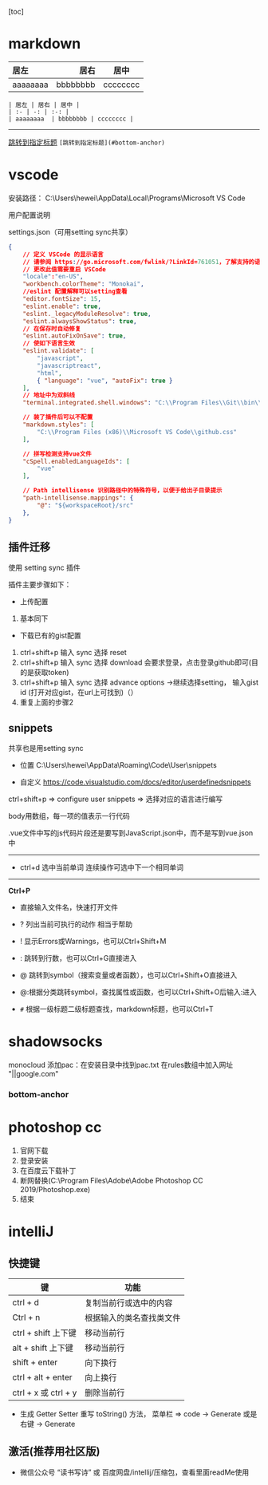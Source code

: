 [toc]

# markdown
| 居左 | 居右 | 居中 |
| :- | -: | :-: |
| aaaaaaaa  | bbbbbbbb | cccccccc |
```
| 居左 | 居右 | 居中 |
| :- | -: | :-: |
| aaaaaaaa  | bbbbbbbb | cccccccc |
```
---

[跳转到指定标题](#bottom-anchor) 
`[跳转到指定标题](#bottom-anchor)`

# vscode

安装路径： C:\Users\hewei\AppData\Local\Programs\Microsoft VS Code

用户配置说明

settings.json（可用setting sync共享）
```json
{
    // 定义 VSCode 的显示语言
    // 请参阅 https://go.microsoft.com/fwlink/?LinkId=761051，了解支持的语言列表
    // 更改此值需要重启 VSCode
    "locale":"en-US",
    "workbench.colorTheme": "Monokai",
    //eslint 配置解释可以setting查看
    "editor.fontSize": 15,
    "eslint.enable": true,
    "eslint._legacyModuleResolve": true,
    "eslint.alwaysShowStatus": true,
    // 在保存时自动修复
    "eslint.autoFixOnSave": true,
    // 使如下语言生效
    "eslint.validate": [ 
        "javascript",
        "javascriptreact",
        "html",
        { "language": "vue", "autoFix": true }
    ],
    // 地址中为双斜线
    "terminal.integrated.shell.windows": "C:\\Program Files\\Git\\bin\\bash.exe",

    // 装了插件后可以不配置
    "markdown.styles": [
        "C:\\Program Files (x86)\\Microsoft VS Code\\github.css"
    ],

    // 拼写检测支持vue文件
    "cSpell.enabledLanguageIds": [
        "vue"
    ],

    // Path intellisense 识别路径中的特殊符号，以便于给出子目录提示
    "path-intellisense.mappings": {
		"@": "${workspaceRoot}/src"
    },
}
```

## 插件迁移

使用 setting sync 插件

插件主要步骤如下：
- 上传配置
1. 基本同下

- 下载已有的gist配置
1. ctrl+shift+p 输入 sync 选择 reset 
2. ctrl+shift+p 输入 sync 选择 download 会要求登录，点击登录github即可(目的是获取token)
3. ctrl+shift+p 输入 sync 选择 advance options ->继续选择setting， 输入gist id (打开对应gist，在url上可找到)（）
4. 重复上面的步骤2

## snippets

共享也是用setting sync

- 位置 C:\Users\hewei\AppData\Roaming\Code\User\snippets

- 自定义 
https://code.visualstudio.com/docs/editor/userdefinedsnippets

ctrl+shift+p => configure user snippets => 选择对应的语言进行编写

body用数组，每一项的值表示一行代码

.vue文件中写的js代码片段还是要写到JavaScript.json中，而不是写到vue.json中

---

- ctrl+d 选中当前单词 连续操作可选中下一个相同单词

---
**Ctrl+P**

- 直接输入文件名，快速打开文件

- ? 列出当前可执行的动作  相当于帮助

- ! 显示Errors或Warnings，也可以Ctrl+Shift+M

- : 跳转到行数，也可以Ctrl+G直接进入

- @ 跳转到symbol（搜索变量或者函数），也可以Ctrl+Shift+O直接进入

- @:根据分类跳转symbol，查找属性或函数，也可以Ctrl+Shift+O后输入:进入

- `#` 根据一级标题二级标题查找，markdown标题，也可以Ctrl+T


# shadowsocks

monocloud 添加pac：在安装目录中找到pac.txt 在rules数组中加入网址 "||google.com"


### bottom-anchor

# photoshop cc
1. 官网下载
2. 登录安装
3. 在百度云下载补丁
4. 断网替换(C:\Program Files\Adobe\Adobe Photoshop CC 2019/Photoshop.exe)
5. 结束

# intelliJ

## 快捷键

| 键                    | 功能 |
| - | - |
| ctrl + d              | 复制当前行或选中的内容 |
| Ctrl + n              | 根据输入的类名查找类文件 |
| ctrl  + shift  上下键 | 移动当前行 |
| alt   + shift  上下键 | 移动当前行 |
| shift + enter         | 向下换行 |
| ctrl  + alt   + enter | 向上换行 |
| ctrl  + x 或 ctrl + y | 删除当前行 |

- 生成 Getter Setter 重写 toString() 方法， 菜单栏 => code -> Generate 或是 右键 -> Generate

## 激活(推荐用社区版)

- 微信公众号 “读书写诗” 或 百度网盘/intellij/压缩包，查看里面readMe使用